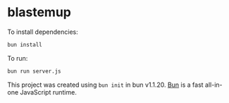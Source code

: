 # blastemup

To install dependencies:

```bash
bun install
```

To run:

```bash
bun run server.js
```

This project was created using `bun init` in bun v1.1.20. [Bun](https://bun.sh) is a fast all-in-one JavaScript runtime.
